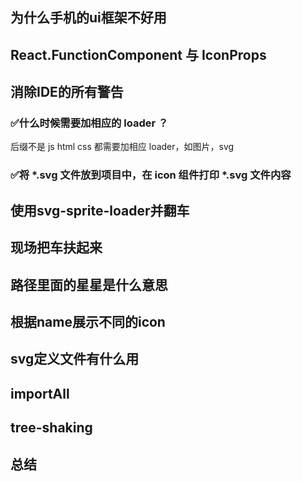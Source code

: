 ## 为什么手机的ui框架不好用

## React.FunctionComponent 与 IconProps

## 消除IDE的所有警告

### ✅什么时候需要加相应的 loader ？

后缀不是 js html css 都需要加相应 loader，如图片，svg

### ✅将 *.svg 文件放到项目中，在 icon 组件打印 *.svg 文件内容



## 使用svg-sprite-loader并翻车

## 现场把车扶起来

## 路径里面的星星是什么意思 

## 根据name展示不同的icon

## svg定义文件有什么用

## importAll

## tree-shaking

## 总结 
